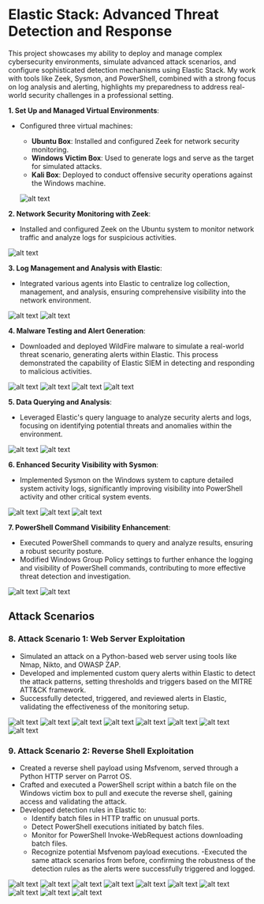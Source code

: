 # Elastic Stack: Advanced Threat Detection and Response

This project showcases my ability to deploy and manage complex cybersecurity environments, simulate advanced attack scenarios, and configure sophisticated detection mechanisms using Elastic Stack. My work with tools like Zeek, Sysmon, and PowerShell, combined with a strong focus on log analysis and alerting, highlights my preparedness to address real-world security challenges in a professional setting.


**1. Set Up and Managed Virtual Environments**:
  - Configured three virtual machines:
    - **Ubuntu Box**: Installed and configured Zeek for network security monitoring.
    - **Windows Victim Box**: Used to generate logs and serve as the target for simulated attacks.
    - **Kali Box**: Deployed to conduct offensive security operations against the Windows machine.

    ![alt text](<Images/1.VM Setup.png>)

**2. Network Security Monitoring with Zeek**:
  - Installed and configured Zeek on the Ubuntu system to monitor network traffic and analyze logs for suspicious activities.

  ![alt text](Images/2.Zeek-Setup.png)

**3. Log Management and Analysis with Elastic**:
  - Integrated various agents into Elastic to centralize log collection, management, and analysis, ensuring comprehensive visibility into the network environment.

  ![alt text](Images/4.Zeek-Logs-Query.png)
  ![alt text](Images/3.Zeek-Setup-Logs.png)

**4. Malware Testing and Alert Generation**:
  - Downloaded and deployed WildFire malware to simulate a real-world threat scenario, generating alerts within Elastic. This process demonstrated the capability of Elastic SIEM in detecting and responding to malicious activities.

  ![alt text](Images/5.Wildfire-Test-Malware.png)
  ![alt text](Images/6.1Elastic-Alerts-Wildfire-Malware.png)
  ![alt text](Images/6.2Elastic-Alerts-Wildfire-Malware-Query.png)
  ![alt text](Images/6.Elastic-Alerts-Wildfire-Malware-Details.png)

**5. Data Querying and Analysis**:
  - Leveraged Elastic's query language to analyze security alerts and logs, focusing on identifying potential threats and anomalies within the environment.

  ![alt text](Images/7.PowershellCommands.png)
  ![alt text](Images/7.1Query-Powershell-Commands.png)

**6. Enhanced Security Visibility with Sysmon**:
  - Implemented Sysmon on the Windows system to capture detailed system activity logs, significantly improving visibility into PowerShell activity and other critical system events.

  ![alt text](Images/8.Install-Configue-Sysmon.png)
  ![alt text](Images/8.1Sysmon-Elastic.png)
  ![alt text](Images/8.2Sysmon-Elastic-Query.png)

**7. PowerShell Command Visibility Enhancement**:
  - Executed PowerShell commands to query and analyze results, ensuring a robust security posture.
  - Modified Windows Group Policy settings to further enhance the logging and visibility of PowerShell commands, contributing to more effective threat detection and investigation.

  ![alt text](Images/9.Group-Policy-PowerShell.png)
  ![alt text](Images/9.1Command-Line-Visibility.png)

## Attack Scenarios

### 8. Attack Scenario 1: Web Server Exploitation
- Simulated an attack on a Python-based web server using tools like Nmap, Nikto, and OWASP ZAP.
- Developed and implemented custom query alerts within Elastic to detect the attack patterns, setting thresholds and triggers based on the MITRE ATT&CK framework.
- Successfully detected, triggered, and reviewed alerts in Elastic, validating the effectiveness of the monitoring setup.

![alt text](Images/10.Web-Server.png)
![alt text](Images/10.1Web-Server-Kali.png)
![alt text](Images/10.2Web-Server-Elastic.png)
![alt text](Images/11.Nikto-Scan.png)
![alt text](Images/11.Nmap-Scan.png)
![alt text](Images/11.OWASP-ZAP-Scan.png)
![alt text](Images/12.CustomQuerty.png)
![alt text](Images/12.4Alert-Triggered.png)

### 9. Attack Scenario 2: Reverse Shell Exploitation
- Created a reverse shell payload using Msfvenom, served through a Python HTTP server on Parrot OS.
- Crafted and executed a PowerShell script within a batch file on the Windows victim box to pull and execute the reverse shell, gaining access and validating the attack.
- Developed detection rules in Elastic to:
  - Identify batch files in HTTP traffic on unusual ports.
  - Detect PowerShell executions initiated by batch files.
  - Monitor for PowerShell Invoke-WebRequest actions downloading batch files.
  - Recognize potential Msfvenom payload executions.
-Executed the same attack scenarios from before, confirming the robustness of the detection rules as the alerts were successfully triggered and logged.

![alt text](Images/13.1MSFVenom-Payload.png)
![alt text](Images/13.2BatShell.png)
![alt text](Images/13.3Reverse-Shell.png)
![alt text](Images/13.4Elastic-Logs-Query.png)
![alt text](Images/14.0Alert-Bat-Files-HTTP.png)
![alt text](Images/14.1Alert-PowerShell-Execution-Bat.png)
![alt text](<Images/14.2PowerShell Invoke-WebRequest-Bat-Download.png>)
![alt text](Images/14.3Alert-MSFvenom.png)
![alt text](Images/15.1Alerts-Triggered.png)
![alt text](Images/15.2Alert-Triggered-Details.png)

